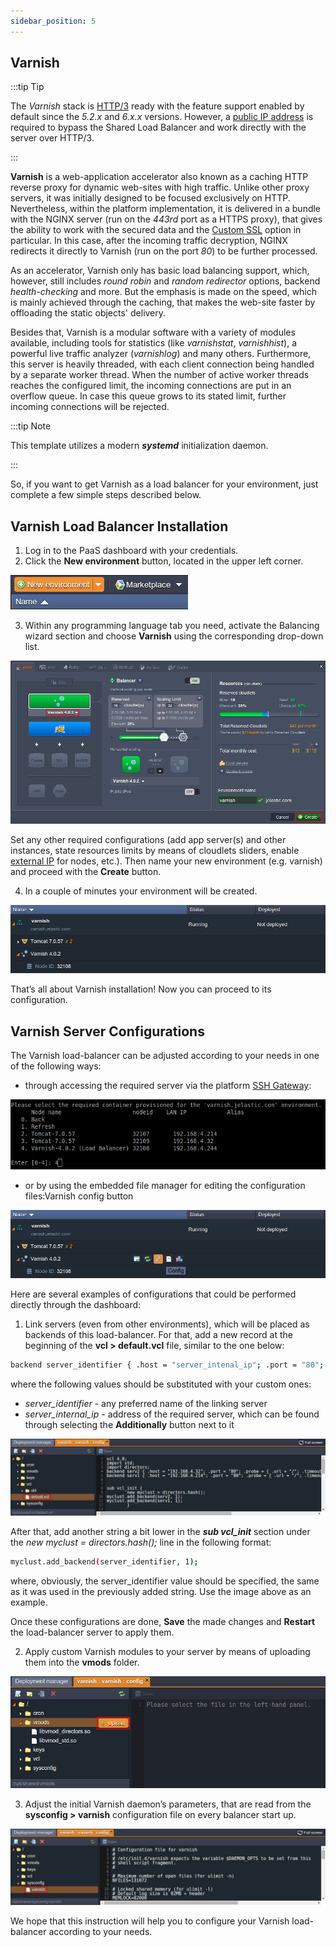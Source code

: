```yaml
---
sidebar_position: 5
---
```


## Varnish

:::tip Tip

The *Varnish* stack is [HTTP/3](/docs/ApplicationSetting/External%20Access%20To%20Applications/HTTP3%20Support) ready with the feature support enabled by default since the *5.2.x* and *6.x.x* versions. However, a [public IP address](/docs/ApplicationSetting/External%20Access%20To%20Applications/Public%20IP) is required to bypass the Shared Load Balancer and work directly with the server over HTTP/3.

:::

**Varnish** is a web-application accelerator also known as a caching HTTP reverse proxy for dynamic web-sites with high traffic. Unlike other proxy servers, it was initially designed to be focused exclusively on HTTP. Nevertheless, within the platform implementation, it is delivered in a bundle with the NGINX server (run on the *443rd* port as a HTTPS proxy), that gives the ability to work with the secured data and the [Custom SSL](/docs/ApplicationSetting/SSL/Custom%20SSL) option in particular. In this case, after the incoming traffic decryption, NGINX redirects it directly to Varnish (run on the port *80*) to be further processed.

As an accelerator, Varnish only has basic load balancing support, which, however, still includes *round robin* and *random redirector* options, backend *health-checking* and more. But the emphasis is made on the speed, which is mainly achieved through the caching, that makes the web-site faster by offloading the static objects' delivery.

Besides that, Varnish is a modular software with a variety of modules available, including tools for statistics (like *varnishstat*, *varnishhist*), a powerful live traffic analyzer (*varnishlog*) and many others. Furthermore, this server is heavily threaded, with each client connection being handled by a separate worker thread. When the number of active worker threads reaches the configured limit, the incoming connections are put in an overflow queue. In case this queue grows to its stated limit, further incoming connections will be rejected.

:::tip Note

This template utilizes a modern **_systemd_** initialization daemon.

:::

So, if you want to get Varnish as a load balancer for your environment, just complete a few simple steps described below.

## Varnish Load Balancer Installation

1. Log in to the PaaS dashboard with your credentials.
2. Click the **New environment** button, located in the upper left corner.

<div style={{
    display:'flex',
    justifyContent: 'center',
    margin: '0 0 1rem 0'
}}>

![Locale Dropdown](./img/Varnish/new-env.png)

</div>

3. Within any programming language tab you need, activate the Balancing wizard section and choose **Varnish** using the corresponding drop-down list.

<div style={{
    display:'flex',
    justifyContent: 'center',
    margin: '0 0 1rem 0'
}}>

![Locale Dropdown](./img/Varnish/env-wiz.png)

</div>

Set any other required configurations (add app server(s) and other instances, state resources limits by means of cloudlets sliders, enable [external IP](/docs/ApplicationSetting/External%20Access%20To%20Applications/Public%20IP) for nodes, etc.). Then name your new environment (e.g. varnish) and proceed with the **Create** button.

4. In a couple of minutes your environment will be created.

<div style={{
    display:'flex',
    justifyContent: 'center',
    margin: '0 0 1rem 0'
}}>

![Locale Dropdown](./img/Varnish/env-created.png)

</div>

That’s all about Varnish installation! Now you can proceed to its configuration.

## Varnish Server Configurations

The Varnish load-balancer can be adjusted according to your needs in one of the following ways:

- through accessing the required server via the platform [SSH Gateway](/docs/Deployment%20Tools/SSH/SSH%20Access/Overview):

<div style={{
    display:'flex',
    justifyContent: 'center',
    margin: '0 0 1rem 0'
}}>

![Locale Dropdown](./img/Varnish/ssh.png)

</div>

- or by using the embedded file manager for editing the configuration files:Varnish config button

<div style={{
    display:'flex',
    justifyContent: 'center',
    margin: '0 0 1rem 0'
}}>

![Locale Dropdown](./img/Varnish/config-button.png)

</div>

Here are several examples of configurations that could be performed directly through the dashboard:

1. Link servers (even from other environments), which will be placed as backends of this load-balancer. For that, add a new record at the beginning of the **vcl > default.vcl** file, similar to the one below:

```bash
backend server_identifier { .host = "server_intenal_ip"; .port = "80"; }
```

where the following values should be substituted with your custom ones:

- _server_identifier_ - any preferred name of the linking server
- _server_internal_ip_ - address of the required server, which can be found through selecting the **Additionally** button next to it

<div style={{
    display:'flex',
    justifyContent: 'center',
    margin: '0 0 1rem 0'
}}>

![Locale Dropdown](./img/Varnish/config.png)

</div>

After that, add another string a bit lower in the **_sub vcl_init_** section under the _new myclust = directors.hash();_ line in the following format:

```bash
myclust.add_backend(server_identifier, 1);
```

where, obviously, the server_identifier value should be specified, the same as it was used in the previously added string. Use the image above as an example.

Once these configurations are done, **Save** the made changes and **Restart** the load-balancer server to apply them.

2. Apply custom Varnish modules to your server by means of uploading them into the **vmods** folder.

<div style={{
    display:'flex',
    justifyContent: 'center',
    margin: '0 0 1rem 0'
}}>

![Locale Dropdown](./img/Varnish/mods.png)

</div>

3. Adjust the initial Varnish daemon’s parameters, that are read from the **sysconfig > varnish** configuration file on every balancer start up.

<div style={{
    display:'flex',
    justifyContent: 'center',
    margin: '0 0 1rem 0'
}}>

![Locale Dropdown](./img/Varnish/demon.png)

</div>

We hope that this instruction will help you to configure your Varnish load-balancer according to your needs.
